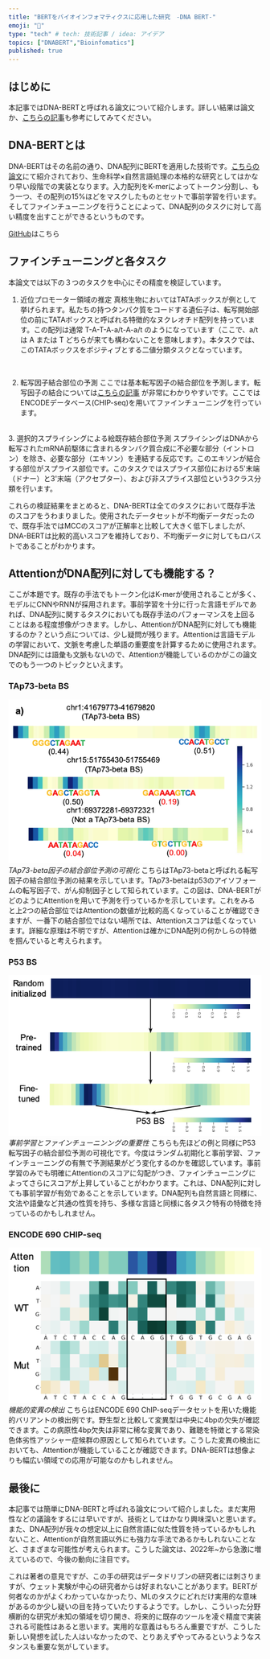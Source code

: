 ```yaml
---
title: "BERTをバイオインフォマティクスに応用した研究　-DNA BERT-"
emoji: "🦁"
type: "tech" # tech: 技術記事 / idea: アイデア
topics: ["DNABERT","Bioinfomatics"]
published: true
---
```

## はじめに
本記事ではDNA-BERTと呼ばれる論文について紹介します。詳しい結果は論文か、[こちらの記事](https://ai-scholar.tech/articles/bioinformatics/dnabert)も参考にしてみてください。

## DNA-BERTとは
DNA-BERTはその名前の通り、DNA配列にBERTを適用した技術です。[こちらの論文](https://doi.org/10.1093/bioinformatics/btab083)にて紹介されており、生命科学×自然言語処理の本格的な研究としてはかなり早い段階での実装となります。入力配列をK-merによってトークン分割し、もう一つ、その配列の15%ほどをマスクしたものとセットで事前学習を行います。そしてファインチューニングを行うことによって、DNA配列のタスクに対して高い精度を出すことができるというものです。

[GitHub](https://github.com/jerryji1993/DNABERT)はこちら

## ファインチューニングと各タスク
本論文では以下の３つのタスクを中心にその精度を検証しています。

1. 近位プロモーター領域の推定
真核生物においてはTATAボックスが例として挙げられます。私たちの持つタンパク質をコードする遺伝子は、転写開始部位の前にTATAボックスと呼ばれる特徴的なヌクレオチド配列を持っています。この配列は通常 T-A-T-A-a/t-A-a/t のようになっています（ここで、a/t は A または T どちらが来ても構わないことを意味します）。本タスクでは、このTATAボックスをポジティブとする二値分類タスクとなっています。
<br>

2. 転写因子結合部位の予測
ここでは基本転写因子の結合部位を予測します。転写因子の結合については[こちらの記事](https://sato-ayumi.com/2019/06/11/%E7%9C%9F%E6%A0%B8%E7%B4%B0%E8%83%9E%E3%81%AE%E8%BB%A2%E5%86%99%E3%81%AB%E3%81%8A%E3%81%91%E3%82%8B%E5%9F%BA%E6%9C%AC%E8%BB%A2%E5%86%99%E5%9B%A0%E5%AD%90%E3%81%AE%E5%83%8D%E3%81%8D%E3%82%92%E3%82%8F/) が非常にわかりやすいです。ここではENCODEデータベース(CHIP-seq)を用いてファインチューニングを行っています。
<br>
3. 選択的スプライシングによる絵既存結合部位予測
スプライシングはDNAから転写されたmRNA前駆体に含まれるタンパク質合成に不必要な部分（イントロン）を除き、必要な部分（エキソン）を連結する反応です。このエキソンが結合する部位がスプライス部位です。このタスクではスプライス部位における5'末端（ドナー）と3'末端（アクセプター）、および非スプライス部位という3クラス分類を行います。<br>


これらの検証結果をまとめると、DNA-BERTは全てのタスクにおいて既存手法のスコアをうわまりました。使用されたデータセットが不均衡データだったので、既存手法ではMCCのスコアが正解率と比較して大きく低下しましたが、DNA-BERTは比較的高いスコアを維持しており、不均衡データに対してもロバストであることがわかります。

## AttentionがDNA配列に対しても機能する？
ここが本題です。既存の手法でもトークン化はK-merが使用されることが多く、モデルにCNNやRNNが採用されます。事前学習を十分に行った言語モデルであれば、DNA配列に関するタスクにおいても既存手法のパフォーマンスを上回ることはある程度想像がつきます。しかし、AttentionがDNA配列に対しても機能するのか？という点については、少し疑問が残ります。Attentionは言語モデルの学習において、文脈を考慮した単語の重要度を計算するために使用されます。DNA配列には語彙も文脈もないので、Attentionが機能しているのかがこの論文でのもう一つのトピックといえます。

### TAp73-beta BS
![TAp73-beta](/images/dna_bert/Tap73-beta.png)
*TAp73-beta因子の結合部位予測の可視化*
こちらはTAp73-betaと呼ばれる転写因子の結合部位予測の結果を示しています。TAp73-betaはp53のアイソフォームの転写因子で、がん抑制因子として知られています。この図は、DNA-BERTがどのようにAttentionを用いて予測を行っているかを示しています。これをみると上2つの結合部位ではAttentionの数値が比較的高くなっていることが確認できますが、一番下の結合部位ではない場所では、Attentionスコアは低くなっています。詳細な原理は不明ですが、Attentionは確かにDNA配列の何かしらの特徴を掴んでいると考えられます。

### P53 BS
![The importance of pre-training & fine-tuning](/images/dna_bert/attention-map.png)
*事前学習とファインチューニンングの重要性*
こちらも先ほどの例と同様にP53転写因子の結合部位予測の可視化です。今度はランダム初期化と事前学習、ファインチューニングの有無で予測結果がどう変化するのかを確認しています。事前学習のみでも明確にAttentionのスコアに勾配がつき、ファインチューニングによってさらにスコアが上昇していることがわかります。これは、DNA配列に対しても事前学習が有効であることを示しています。DNA配列も自然言語と同様に、文法や語彙など共通の性質を持ち、多様な言語と同様に各タスク特有の特徴を持っているのかもしれません。

### ENCODE 690 CHIP-seq 
![ENCODE 690 CHIP-seq](/images/dna_bert/logor.png)
*機能的変異の検出*
こちらはENCODE 690 ChIP-seqデータセットを用いた機能的バリアントの検出例です。野生型と比較して変異型は中央に4bpの欠失が確認できます。この病原性4bp欠失は非常に稀な変異であり、難聴を特徴とする常染色体劣性アッシャー症候群の原因として知られています。こうした変異の検出においても、Attentionが機能していることが確認できます。DNA-BERTは想像よりも幅広い領域での応用が可能なのかもしれません。

## 最後に
本記事では簡単にDNA-BERTと呼ばれる論文について紹介しました。まだ実用性などの議論をするには早いですが、技術としてはかなり興味深いと思います。また、DNA配列が我々の想定以上に自然言語に似た性質を持っているかもしれないこと、Attentionが自然言語以外にも強力な手法であるかもしれないことなど、さまざまな可能性が考えられます。こうした論文は、2022年~から急激に増えているので、今後の動向に注目です。

これは著者の意見ですが、この手の研究はデータドリブンの研究者には刺さりますが、ウェット実験が中心の研究者からは好まれないことがあります。BERTが何者なのかがよくわかっていなかったり、MLのタスクにどれだけ実用的な意味があるのか少し疑いの目を持っていたりするようです。しかし、こういった分野横断的な研究が未知の領域を切り開き、将来的に既存のツールを凌ぐ精度で実装される可能性はあると思います。実用的な意義はもちろん重要ですが、こうした新しい発想を試した人はいなかったので、とりあえずやってみるというようなスタンスも重要な気がしています。

